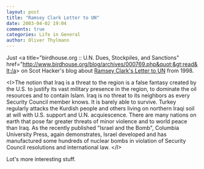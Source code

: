 ```yaml
---
layout: post
title: "Ramsey Clark Letter to UN"
date: 2003-04-02 19:04
comments: true
categories: Life in General
author: Oliver Thylmann
---
```



Just &lt;a title=&quot;birdhouse.org :: U.N. Dues, Stockpiles, and Sanctions&quot; href=&quot;http://www.birdhouse.org/blog/archives/000769.php&quot;&gt;read&lt;/a&gt; on Scot Hacker's blog about [Ramsey Clark's Letter to UN](http://www.casi.org.uk/discuss/1998/msg00300.html) from 1998. 

&lt;I&gt;The notion that Iraq is a threat to the region is a false 
fantasy created by the U.S. to justify its vast military 
presence in the region, to dominate the oil resources and 
to contain Islam.  Iraq is no threat to its neighbors as 
every Security Council member knows.  It is barely able to 
survive.  Turkey regularly attacks the Kurdish people and 
others living on northern Iraqi soil at will with U.S. 
support and U.N. acquiescence.  There are many nations on 
earth that pose far greater threats of minor violence and 
to world peace than Iraq.  As the recently published 
&quot;Israel and the Bomb&quot;, Columbia University Press, again 
demonstrates, Israel developed and has manufactured some 
hundreds of nuclear bombs in violation of Security Council 
resolutions and international law. &lt;/I&gt;

Lot's more interesting stuff.


